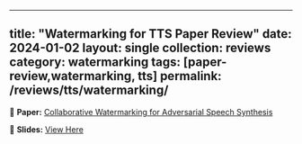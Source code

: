 
---
title: "Watermarking for TTS Paper Review"
date: 2024-01-02
layout: single
collection: reviews
category: watermarking
tags: [paper-review,watermarking, tts]
permalink: /reviews/tts/watermarking/
---

📝 **Paper:** [Collaborative Watermarking for Adversarial Speech Synthesis](https://arxiv.org/abs/2309.15224)



<!-- 📝 **Paper:** Glow-TTS: A Generative Flow for Text-to-Speech Synthesis  
🔍 **Summary:** This paper introduces a **flow-based** model for TTS, improving **robustness** compared to Tacotron. -->



📄 **Slides:** [View Here](https://docs.google.com/presentation/d/1d7W4d-sz8RWgHV_rk6kaVcQE-cObf7ns/edit?usp=sharing&ouid=116677507102760525154&rtpof=true&sd=true)






